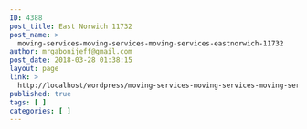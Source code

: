 ```yaml
---
ID: 4388
post_title: East Norwich 11732
post_name: >
  moving-services-moving-services-moving-services-eastnorwich-11732
author: mrgabonijeff@gmail.com
post_date: 2018-03-28 01:38:15
layout: page
link: >
  http://localhost/wordpress/moving-services-moving-services-moving-services-eastnorwich-11732/
published: true
tags: [ ]
categories: [ ]
---
```

